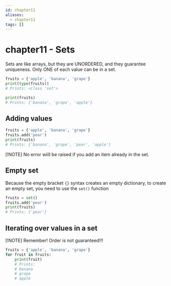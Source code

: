 ```yaml
---
id: chapter11
aliases:
  - chapter11
tags: []
---
```


# chapter11 - Sets

Sets are like arrays, but they are UNORDERED, and they guarantee uniqueness.
Only ONE of each value can be in a set.

```python
fruits = {'apple', 'banana', 'grape'}
print(type(fruits))
# Prints: <class 'set'>

print(fruits)
# Prints: {'banana', 'grape', 'apple'}
```

## Adding values

```python
fruits = {'apple', 'banana', 'grape'}
fruits.add('pear')
print(fruits)
# Prints: {'banana', 'grape', 'pear', 'apple'}
```

[!NOTE]
No error wiill be raised if you add an item already in the set.

## Empty set

Because the empty bracket ``{}`` syntax creates an empty dictionary, to create an empty set,
you need to use the ``set()`` function

```python
fruits = set()
fruits.add('pear')
print(fruits)
# Prints: {'pear'}
```

## Iterating over values in a set 

[!NOTE]
Remember! Order is not guaranteed!!!

```python
fruits = {'apple', 'banana', 'grape'}
for fruit in fruits:
    print(fruit)
    # Prints:
    # banana
    # grape
    # apple
```
